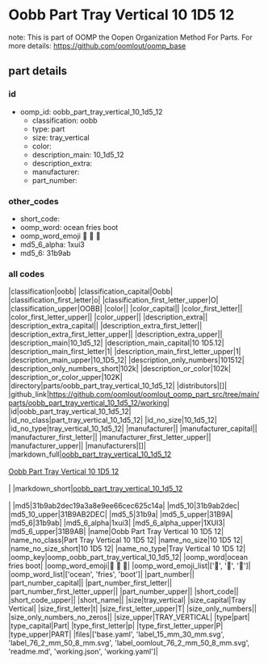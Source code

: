 # Oobb Part Tray Vertical 10 1D5 12  

note: This is part of OOMP the Oopen Organization Method For Parts. For more details: https://github.com/oomlout/oomp_base

##  part details





### id
* oomp_id: oobb_part_tray_vertical_10_1d5_12
  * classification: oobb
  * type: part
  * size: tray_vertical
  * color: 
  * description_main: 10_1d5_12
  * description_extra: 
  * manufacturer: 
  * part_number: 

### other_codes
* short_code: 
* oomp_word: ocean fries boot
* oomp_word_emoji :ocean: :fries: :boot:
* md5_6_alpha: 1xui3
* md5_6: 31b9ab

### all codes 
|classification|oobb|
|classification_capital|Oobb|
|classification_first_letter|o|
|classification_first_letter_upper|O|
|classification_upper|OOBB|
|color||
|color_capital||
|color_first_letter||
|color_first_letter_upper||
|color_upper||
|description_extra||
|description_extra_capital||
|description_extra_first_letter||
|description_extra_first_letter_upper||
|description_extra_upper||
|description_main|10_1d5_12|
|description_main_capital|10 1D5.12|
|description_main_first_letter|1|
|description_main_first_letter_upper|1|
|description_main_upper|10_1D5_12|
|description_only_numbers|101512|
|description_only_numbers_short|102k|
|description_or_color|102k|
|description_or_color_upper|102K|
|directory|parts/oobb_part_tray_vertical_10_1d5_12|
|distributors|[]|
|github_link|https://github.com/oomlout/oomlout_oomp_part_src/tree/main/parts/oobb_part_tray_vertical_10_1d5_12/working|
|id|oobb_part_tray_vertical_10_1d5_12|
|id_no_class|part_tray_vertical_10_1d5_12|
|id_no_size|10_1d5_12|
|id_no_type|tray_vertical_10_1d5_12|
|manufacturer||
|manufacturer_capital||
|manufacturer_first_letter||
|manufacturer_first_letter_upper||
|manufacturer_upper||
|manufacturers|[]|
|markdown_full|[oobb_part_tray_vertical_10_1d5_12](https://github.com/oomlout/oomlout_oomp_part_src/tree/main/parts/oobb_part_tray_vertical_10_1d5_12/working)<br>[](https://github.com/oomlout/oomlout_oomp_part_src/tree/main/parts/oobb_part_tray_vertical_10_1d5_12/working)<br>[Oobb Part Tray Vertical 10 1D5 12](https://github.com/oomlout/oomlout_oomp_part_src/tree/main/parts/oobb_part_tray_vertical_10_1d5_12/working)<br><br>|
|markdown_short|[oobb_part_tray_vertical_10_1d5_12](https://github.com/oomlout/oomlout_oomp_part_src/tree/main/parts/oobb_part_tray_vertical_10_1d5_12/working)<br><br>|
|md5|31b9ab2dec19a3a8e9ee66cec625c14a|
|md5_10|31b9ab2dec|
|md5_10_upper|31B9AB2DEC|
|md5_5|31b9a|
|md5_5_upper|31B9A|
|md5_6|31b9ab|
|md5_6_alpha|1xui3|
|md5_6_alpha_upper|1XUI3|
|md5_6_upper|31B9AB|
|name|Oobb Part Tray Vertical 10 1D5 12|
|name_no_class|Part Tray Vertical 10 1D5 12|
|name_no_size|10 1D5 12|
|name_no_size_short|10 1D5 12|
|name_no_type|Tray Vertical 10 1D5 12|
|oomp_key|oomp_oobb_part_tray_vertical_10_1d5_12|
|oomp_word|ocean fries boot|
|oomp_word_emoji|:ocean: :fries: :boot:|
|oomp_word_emoji_list|[':ocean:', ':fries:', ':boot:']|
|oomp_word_list|['ocean', 'fries', 'boot']|
|part_number||
|part_number_capital||
|part_number_first_letter||
|part_number_first_letter_upper||
|part_number_upper||
|short_code||
|short_code_upper||
|short_name||
|size|tray_vertical|
|size_capital|Tray Vertical|
|size_first_letter|t|
|size_first_letter_upper|T|
|size_only_numbers||
|size_only_numbers_no_zeros||
|size_upper|TRAY_VERTICAL|
|type|part|
|type_capital|Part|
|type_first_letter|p|
|type_first_letter_upper|P|
|type_upper|PART|
|files|['base.yaml', 'label_15_mm_30_mm.svg', 'label_76_2_mm_50_8_mm.svg', 'label_oomlout_76_2_mm_50_8_mm.svg', 'readme.md', 'working.json', 'working.yaml']|
